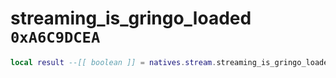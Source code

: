 # streaming_is_gringo_loaded `0xA6C9DCEA`

```lua
local result --[[ boolean ]] = natives.stream.streaming_is_gringo_loaded(_assetid --[[ number ]])
```